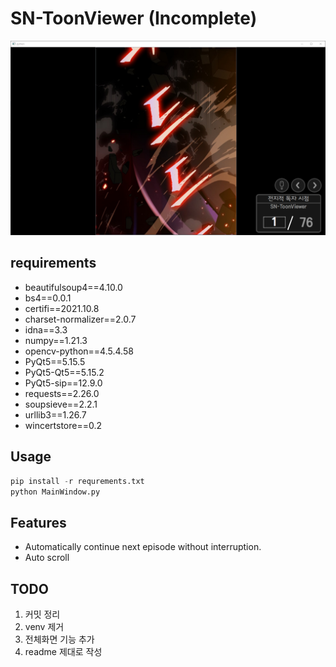 # SN-ToonViewer (Incomplete)
![RUNNING](img.png)
## requirements

* beautifulsoup4==4.10.0
* bs4==0.0.1
* certifi==2021.10.8
* charset-normalizer==2.0.7
* idna==3.3
* numpy==1.21.3
* opencv-python==4.5.4.58
* PyQt5==5.15.5
* PyQt5-Qt5==5.15.2
* PyQt5-sip==12.9.0
* requests==2.26.0
* soupsieve==2.2.1
* urllib3==1.26.7
* wincertstore==0.2

## Usage

```python
pip install -r requrements.txt
python MainWindow.py
```

## Features
* Automatically continue next episode without interruption.
* Auto scroll

## TODO
1. 커밋 정리
2. venv 제거
3. 전체화면 기능 추가
4. readme 제대로 작성